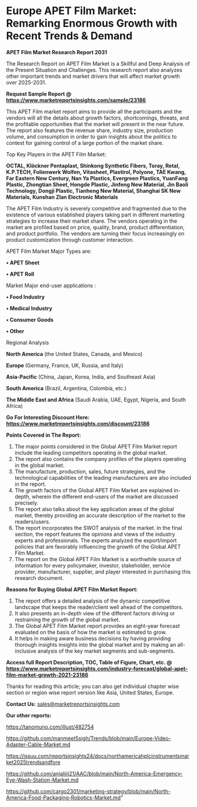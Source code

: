 # Europe APET Film Market: Remarking Enormous Growth with Recent Trends & Demand

<strong>APET Film Market Research Report 2031</strong>

The Research Report on APET Film Market is a Skillful and Deep Analysis of the Present Situation and Challenges. This research report also analyzes other important trends and market drivers that will affect market growth over 2025-2031.

<strong>Request Sample Report @ <a href=https://www.marketreportsinsights.com/sample/23186>https://www.marketreportsinsights.com/sample/23186</a></strong>

This APET Film market report aims to provide all the participants and the vendors will all the details about growth factors, shortcomings, threats, and the profitable opportunities that the market will present in the near future. The report also features the revenue share, industry size, production volume, and consumption in order to gain insights about the politics to contest for gaining control of a large portion of the market share.

Top Key Players in the APET Film Market:

<strong>OCTAL, Klöckner Pentaplast, Shinkong Synthetic Fibers, Toray, Retal, K.P.TECH, Folienwerk Wolfen, Vitasheet, Plastirol, Polyone, TAE Kwang, Far Eastern New Century, Nan Ya Plastics, Evergreen Plastics, YuanFang Plastic, Zhongtian Sheet, Hongde Plastic, Jinfeng New Material, Jin Baoli Technology, Dongji Plastic, Tianheng New Material, Shanghai SK New Materials, Kunshan Zlan Electronic Materials</strong>

The APET Film Industry is severely competitive and fragmented due to the existence of various established players taking part in different marketing strategies to increase their market share. The vendors operating in the market are profiled based on price, quality, brand, product differentiation, and product portfolio. The vendors are turning their focus increasingly on product customization through customer interaction.

APET Film Market Major Types are:

<strong>• APET Sheet

• APET Roll</strong>

Market Major end-user applications :

<strong>• Food Industry

• Medical Industry

• Consumer Goods

• Other</strong>

Regional Analysis

</u><strong><b>North America</b></strong> (the United States, Canada, and Mexico)

<strong><b>Europe </b></strong>(Germany, France, UK, Russia, and Italy)

<strong><b>Asia-Pacific</b></strong> (China, Japan, Korea, India, and Southeast Asia)

<strong><b>South America</b></strong> (Brazil, Argentina, Colombia, etc.)

<strong><b>The Middle East and Africa</b></strong> (Saudi Arabia, UAE, Egypt, Nigeria, and South Africa)

<strong>Go For Interesting Discount Here: <a href=https://www.marketreportsinsights.com/discount/23186>https://www.marketreportsinsights.com/discount/23186</a></strong>

<strong>Points Covered in The Report:</strong>
<ol>
  <li>The major points considered in the Global APET Film Market report include the leading competitors operating in the global market.</li>
  <li>The report also contains the company profiles of the players operating in the global market.</li>
  <li>The manufacture, production, sales, future strategies, and the technological capabilities of the leading manufacturers are also included in the report.</li>
  <li>The growth factors of the Global APET Film Market are explained in-depth, wherein the different end-users of the market are discussed precisely.</li>
  <li>The report also talks about the key application areas of the global market, thereby providing an accurate description of the market to the readers/users.</li>
  <li>The report incorporates the SWOT analysis of the market. In the final section, the report features the opinions and views of the industry experts and professionals. The experts analyzed the export/import policies that are favorably influencing the growth of the Global APET Film Market.</li>
  <li>The report on the Global APET Film Market is a worthwhile source of information for every policymaker, investor, stakeholder, service provider, manufacturer, supplier, and player interested in purchasing this research document.</li>
</ol>
<strong>Reasons for Buying Global APET Film Market Report:</strong>

<ol>
  <li>The report offers a detailed analysis of the dynamic competitive landscape that keeps the reader/client well ahead of the competitors.</li>
  <li>It also presents an in-depth view of the different factors driving or restraining the growth of the global market.</li>
  <li>The Global APET Film Market report provides an eight-year forecast evaluated on the basis of how the market is estimated to grow.</li>
  <li>It helps in making aware business decisions by having providing thorough insights insights into the global market and by making an all-inclusive analysis of the key market segments and sub-segments.</li>
</ol>
<strong>Access full Report Description, TOC, Table of Figure, Chart, etc. @ <a href=https://www.marketreportsinsights.com/industry-forecast/global-apet-film-market-growth-2021-23186>https://www.marketreportsinsights.com/industry-forecast/global-apet-film-market-growth-2021-23186</a></strong>


Thanks for reading this article; you can also get individual chapter wise section or region wise report version like Asia, United States, Europe.

<strong>Contact Us:</strong>
sales@marketreportsinsights.com

<strong>Our other reports:</strong>

<a href=https://tanomuno.com/illust/482754>https://tanomuno.com/illust/482754</a>

<a href=https://github.com/manmeet5sigh/Trends/blob/main/Europe-Video-Adapter-Cable-Market.md>https://github.com/manmeet5sigh/Trends/blob/main/Europe-Video-Adapter-Cable-Market.md</a>

<a href=https://issuu.com/reportsinsights24/docs/northamericahplcinstrumentsmarket2025trendsandfore>https://issuu.com/reportsinsights24/docs/northamericahplcinstrumentsmarket2025trendsandfore</a>

<a href=https://github.com/anjaliiii21/AAC/blob/main/North-America-Emergency-Eye-Wash-Station-Market.md>https://github.com/anjaliiii21/AAC/blob/main/North-America-Emergency-Eye-Wash-Station-Market.md</a>

<a href=https://github.com/cargo2301/marketing-strategy/blob/main/North-America-Food-Packaging-Robotics-Market.md>https://github.com/cargo2301/marketing-strategy/blob/main/North-America-Food-Packaging-Robotics-Market.md</a>"

